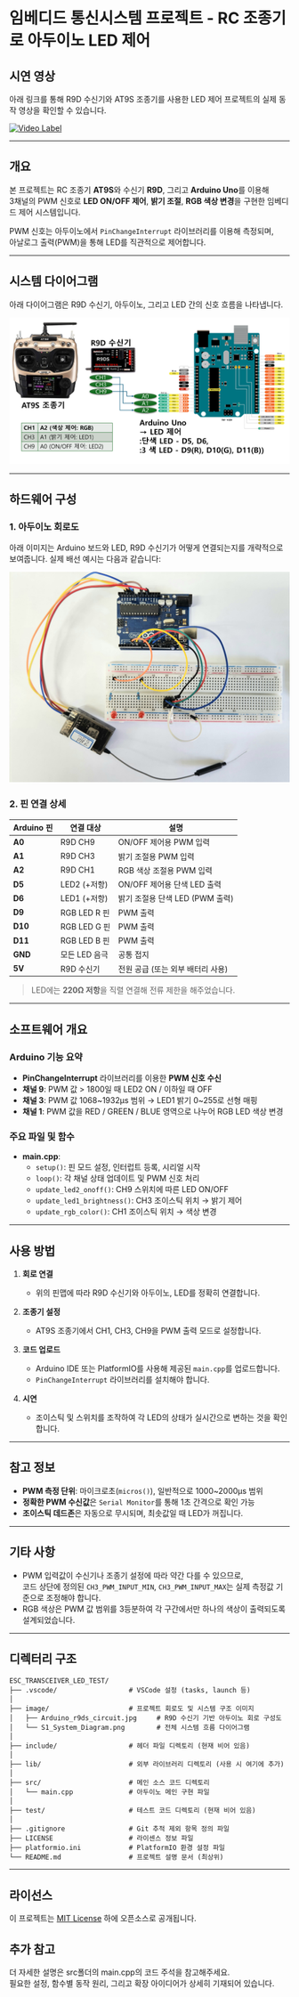 # 임베디드 통신시스템 프로젝트 - RC 조종기로 아두이노 LED 제어

## 시연 영상
아래 링크를 통해 R9D 수신기와 AT9S 조종기를 사용한 LED 제어 프로젝트의 실제 동작 영상을 확인할 수 있습니다.

[![Video Label](http://img.youtube.com/vi/wgoNXr9NGfQ/0.jpg)](https://youtu.be/wgoNXr9NGfQ)

---

## 개요
본 프로젝트는 RC 조종기 **AT9S**와 수신기 **R9D**, 그리고 **Arduino Uno**를 이용해  
3채널의 PWM 신호로 **LED ON/OFF 제어**, **밝기 조절**, **RGB 색상 변경**을 구현한 임베디드 제어 시스템입니다.

PWM 신호는 아두이노에서 `PinChangeInterrupt` 라이브러리를 이용해 측정되며,  
아날로그 출력(PWM)을 통해 LED를 직관적으로 제어합니다.

---

## 시스템 다이어그램
아래 다이어그램은 R9D 수신기, 아두이노, 그리고 LED 간의 신호 흐름을 나타냅니다.

![시스템 다이어그램](image/S1_System_Diagram.png)

---

## 하드웨어 구성

### 1. 아두이노 회로도
아래 이미지는 Arduino 보드와 LED, R9D 수신기가 어떻게 연결되는지를 개략적으로 보여줍니다. 실제 배선 예시는 다음과 같습니다:

![아두이노 실제 배선 예시](image/Arduino_r9ds_circuit.jpg)

### 2. 핀 연결 상세

| Arduino 핀 | 연결 대상     | 설명                                 |
|------------|----------------|--------------------------------------|
| **A0**     | R9D CH9        | ON/OFF 제어용 PWM 입력               |
| **A1**     | R9D CH3        | 밝기 조절용 PWM 입력                |
| **A2**     | R9D CH1        | RGB 색상 조절용 PWM 입력            |
| **D5**     | LED2 (+저항)   | ON/OFF 제어용 단색 LED 출력         |
| **D6**     | LED1 (+저항)   | 밝기 조절용 단색 LED (PWM 출력)     |
| **D9**     | RGB LED R 핀   | PWM 출력                            |
| **D10**    | RGB LED G 핀   | PWM 출력                            |
| **D11**    | RGB LED B 핀   | PWM 출력                            |
| **GND**    | 모든 LED 음극 | 공통 접지                            |
| **5V**     | R9D 수신기     | 전원 공급 (또는 외부 배터리 사용)    |

> LED에는 **220Ω 저항**을 직렬 연결해 전류 제한을 해주었습니다.

---

## 소프트웨어 개요

### Arduino 기능 요약

- **PinChangeInterrupt** 라이브러리를 이용한 **PWM 신호 수신**
- **채널 9**: PWM 값 > 1800일 때 LED2 ON / 이하일 때 OFF
- **채널 3**: PWM 값 1068~1932μs 범위 → LED1 밝기 0~255로 선형 매핑
- **채널 1**: PWM 값을 RED / GREEN / BLUE 영역으로 나누어 RGB LED 색상 변경

### 주요 파일 및 함수

- **main.cpp**:  
  - `setup()`: 핀 모드 설정, 인터럽트 등록, 시리얼 시작  
  - `loop()`: 각 채널 상태 업데이트 및 PWM 신호 처리  
  - `update_led2_onoff()`: CH9 스위치에 따른 LED ON/OFF  
  - `update_led1_brightness()`: CH3 조이스틱 위치 → 밝기 제어  
  - `update_rgb_color()`: CH1 조이스틱 위치 → 색상 변경

---

## 사용 방법

1. **회로 연결**
   - 위의 핀맵에 따라 R9D 수신기와 아두이노, LED를 정확히 연결합니다.

2. **조종기 설정**
   - AT9S 조종기에서 CH1, CH3, CH9을 PWM 출력 모드로 설정합니다.

3. **코드 업로드**
   - Arduino IDE 또는 PlatformIO를 사용해 제공된 `main.cpp`를 업로드합니다.
   - `PinChangeInterrupt` 라이브러리를 설치해야 합니다.

4. **시연**
   - 조이스틱 및 스위치를 조작하여 각 LED의 상태가 실시간으로 변하는 것을 확인합니다.

---

## 참고 정보

- **PWM 측정 단위**: 마이크로초(`micros()`), 일반적으로 1000~2000μs 범위
- **정확한 PWM 수신값**은 `Serial Monitor`를 통해 1초 간격으로 확인 가능
- **조이스틱 데드존**은 자동으로 무시되며, 최솟값일 때 LED가 꺼집니다.

---

## 기타 사항

- PWM 입력값이 수신기나 조종기 설정에 따라 약간 다를 수 있으므로,  
  코드 상단에 정의된 `CH3_PWM_INPUT_MIN`, `CH3_PWM_INPUT_MAX`는 실제 측정값 기준으로 조정해야 합니다.
- RGB 색상은 PWM 값 범위를 3등분하여 각 구간에서만 하나의 색상이 출력되도록 설계되었습니다.

---

## 디렉터리 구조
 
```plaintext
ESC_TRANSCEIVER_LED_TEST/
├── .vscode/                  # VSCode 설정 (tasks, launch 등)
│
├── image/                    # 프로젝트 회로도 및 시스템 구조 이미지
│   ├── Arduino_r9ds_circuit.jpg     # R9D 수신기 기반 아두이노 회로 구성도
│   └── S1_System_Diagram.png        # 전체 시스템 흐름 다이어그램
│
├── include/                  # 헤더 파일 디렉토리 (현재 비어 있음)
│
├── lib/                      # 외부 라이브러리 디렉토리 (사용 시 여기에 추가)
│
├── src/                      # 메인 소스 코드 디렉토리
│   └── main.cpp              # 아두이노 메인 구현 파일
│
├── test/                     # 테스트 코드 디렉토리 (현재 비어 있음)
│
├── .gitignore                # Git 추적 제외 항목 정의 파일
├── LICENSE                   # 라이센스 정보 파일
├── platformio.ini            # PlatformIO 환경 설정 파일
└── README.md                 # 프로젝트 설명 문서 (최상위)

```
---

## 라이선스

이 프로젝트는 [MIT License](./LICENSE) 하에 오픈소스로 공개됩니다.

## 추가 참고
더 자세한 설명은 src폴더의 main.cpp의 코드 주석을 참고해주세요.  
필요한 설정, 함수별 동작 원리, 그리고 확장 아이디어가 상세히 기재되어 있습니다.